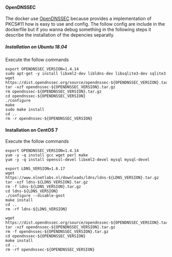 #### OpenDNSSEC

The docker use [OpenDNSSEC](https://www.opendnssec.org/) because provides a implementation of PKCS#11 how is easy to use and config. The follow config are include in the dockerfile but if you wanna debug something in the following  steps it describe the installation of the depencies separatly.

##### Installation on Ubuntu 18.04

Execute the follow commands

```
export OPENDNSSEC_VERSION=1.4.14
sudo apt-get -y install libxml2-dev libldns-dev libsqlite3-dev sqlite3
wget https://dist.opendnssec.org/source/opendnssec-${OPENDNSSEC_VERSION}.tar.gz
tar -xzf opendnssec-${OPENDNSSEC_VERSION}.tar.gz
rm opendnssec-${OPENDNSSEC_VERSION}.tar.gz
cd opendnssec-${OPENDNSSEC_VERSION}
./configure
make
sudo make install
cd ..
rm -r opendnssec-${OPENDNSSEC_VERSION}
```

#### Installation on CentOS 7
Execute the follow commands

```
export OPENDNSSEC_VERSION=1.4.14
yum -y -q install gcc wget perl make
yum -y -q install openssl-devel libxml2-devel mysql mysql-devel

export LDNS_VERSION=1.6.17
wget https://www.nlnetlabs.nl/downloads/ldns/ldns-${LDNS_VERSION}.tar.gz
tar -xzf ldns-${LDNS_VERSION}.tar.gz
rm -f ldns-${LDNS_VERSION}.tar.gz
cd ldns-${LDNS_VERSION}
./configure --disable-gost
make install
cd ..
rm -rf ldns-${LDNS_VERSION}

wget https://dist.opendnssec.org/source/opendnssec-${OPENDNSSEC_VERSION}.tar.gz
tar -xzf opendnssec-${OPENDNSSEC_VERSION}.tar.gz
rm -f opendnssec-${OPENDNSSEC_VERSION}.tar.gz
cd opendnssec-${OPENDNSSEC_VERSION}
make install
cd ..
rm -rf opendnssec-${OPENDNSSEC_VERSION}
```
